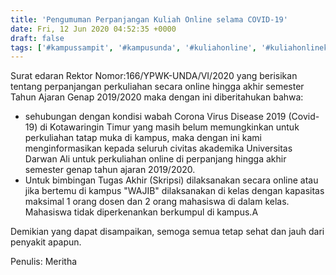 ```yaml
---
title: 'Pengumuman Perpanjangan Kuliah Online selama COVID-19'
date: Fri, 12 Jun 2020 04:52:35 +0000
draft: false
tags: ['#kampussampit', '#kampusunda', '#kuliahonline', '#kuliahonlinekalimantantengah', '#stayhealthy', '#stayhome', '#universitasdarwanali', 'Berita', 'Sampit', 'undauniversity']
---
```


Surat edaran Rektor Nomor:166/YPWK-UNDA/VI/2020 yang berisikan tentang perpanjangan perkuliahan secara online hingga akhir semester Tahun Ajaran Genap 2019/2020 maka dengan ini diberitahukan bahwa:

*   sehubungan dengan kondisi wabah Corona Virus Disease 2019 (Covid-19) di Kotawaringin Timur yang masih belum memungkinkan untuk perkuliahan tatap muka di kampus, maka dengan ini kami menginformasikan kepada seluruh civitas akademika Universitas Darwan Ali untuk perkuliahan online di perpanjang hingga akhir semester genap tahun ajaran 2019/2020.
*   Untuk bimbingan Tugas Akhir (Skripsi) dilaksanakan secara online atau jika bertemu di kampus "WAJIB" dilaksanakan di kelas dengan kapasitas maksimal 1 orang dosen dan 2 orang mahasiswa di dalam kelas. Mahasiswa tidak diperkenankan berkumpul di kampus.A

Demikian yang dapat disampaikan, semoga semua tetap sehat dan jauh dari penyakit apapun.

Penulis: Meritha